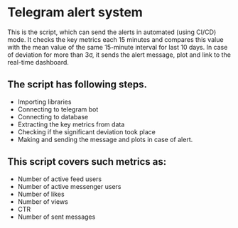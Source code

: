 # Telegram alert system

This is the script, which can send the alerts in automated (using CI/CD) mode. It checks the key metrics each 15 minutes and compares this value with the mean value of the same 15-minute interval for last 10 days. In case of deviation for more than 3σ, it sends the alert message, plot and link to the real-time dashboard.

## The script has following steps.  
* Importing libraries
* Connecting to telegram bot
* Connecting to database
* Extracting the key metrics from data
* Checking if the significant deviation took place
* Making and sending the message and plots in case of alert.

## This script covers such metrics as:
* Number of active feed users
* Number of active messenger users
* Number of likes 
* Number of views
* CTR
* Number of sent messages
